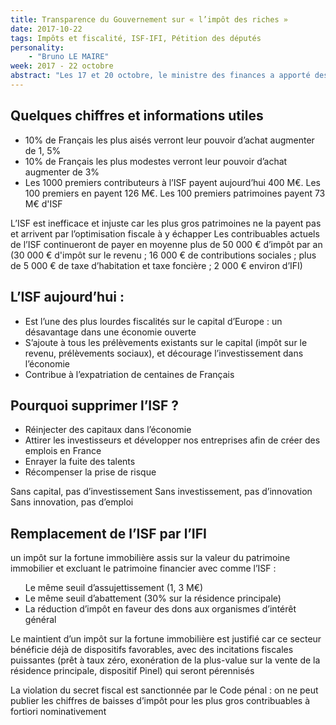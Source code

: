 ```yaml
---
title: Transparence du Gouvernement sur « l’impôt des riches »
date: 2017-10-22
tags: Impôts et fiscalité, ISF-IFI, Pétition des députés
personality:
    - "Bruno LE MAIRE"
week: 2017 - 22 octobre
abstract: "Les 17 et 20 octobre, le ministre des finances a apporté des précisions à l’Assemblée et a répondu aux députés ayant demandé que soient détaillés les montants de gains pour les 100 premiers contribuables à l’ISF"
---
```

<h2>Quelques chiffres et informations utiles</h2>
<ul>
    <li>10% de Français les plus aisés verront leur pouvoir d’achat augmenter de 1, 5%</li>
    <li>10% de Français les plus modestes verront leur pouvoir d’achat augmenter de 3%</li>
    <li>Les 1000 premiers contributeurs à l’ISF payent aujourd’hui 400 M€. Les 100 premiers en payent 126 M€. Les 100 premiers patrimoines payent 73 M€ d'ISF</li>
</ul>
<p>L’ISF est inefficace et injuste car les plus gros patrimoines ne la payent pas et arrivent par l’optimisation fiscale à y échapper
    Les contribuables actuels de l’ISF continueront de payer en moyenne plus de 50 000 € d’impôt par an (30 000 € d'impôt sur le revenu ; 16 000 € de contributions sociales ; plus de 5 000 € de taxe d’habitation et taxe foncière ; 2 000 € environ d’IFI)
</p>
<h2>L’ISF aujourd’hui :</h2>
<ul>
    <li>Est l’une des plus lourdes fiscalités sur le capital d’Europe : un désavantage dans une économie ouverte
    </li>
    <li>S’ajoute à tous les prélèvements existants sur le capital (impôt sur le revenu, prélèvements sociaux), et décourage l’investissement dans l’économie
    </li>
    <li>Contribue à l’expatriation de centaines de Français</li>
</ul>
<h2>Pourquoi supprimer l’ISF ?</h2>
<ul>
    <li>Réinjecter des capitaux dans l’économie</li>
    <li>Attirer les investisseurs et développer nos entreprises afin de créer des emplois en France
    </li>
    <li>Enrayer la fuite des talents</li>
    <li>Récompenser la prise de risque</li>
</ul>
<span>Sans capital, pas d’investissement Sans investissement, pas d’innovation Sans innovation, pas d’emploi
</span>
<h2>Remplacement de l’ISF par l’IFI</h2>
<p>un impôt sur la fortune immobilière assis sur la valeur du patrimoine immobilier et excluant le patrimoine financier avec comme l’ISF :
</p>
<ul>
    <il>Le même seuil d’assujettissement (1, 3 M€)</il>
    <li>Le même seuil d’abattement (30% sur la résidence principale)</li>
    <li>La réduction d’impôt en faveur des dons aux organismes d’intérêt général</li>
</ul>
<p>Le maintient d’un impôt sur la fortune immobilière est justifié car ce secteur bénéficie déjà de dispositifs favorables, avec des incitations fiscales puissantes (prêt à taux zéro, exonération de la plus-value sur la vente de la résidence principale, dispositif Pinel) qui seront pérennisés</p>

<span>La violation du secret fiscal est sanctionnée par le Code pénal : on ne peut publier les chiffres de baisses d’impôt pour les plus gros contribuables à fortiori nominativement</span>
